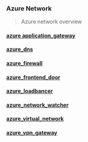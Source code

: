### Azure Network 

> Azure network overview

####  [azure application_gateway](azure_application_gateway/README.md) 

####  [azure_dns](azure_dns/README.md) 

####  [azure_firewall](azure_firewall/README.md) 

####  [azure_frontend_door](azure_frontend_door/README.md) 

####  [azure_loadbancer](azure_loadbancer/README.md) 

####  [azure_network_watcher](azure_network_watcher/README.md) 

####  [azure_virtual_network](azure_virtual_network/README.md) 

####  [azure_vpn_gateway](azure_vpn_gateway/README.md) 

